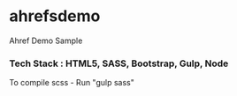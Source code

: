 # ahrefsdemo
Ahref Demo Sample

### Tech Stack : HTML5, SASS, Bootstrap, Gulp, Node

To compile scss - Run "gulp sass"






